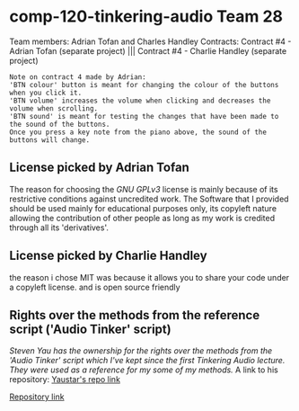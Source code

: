 # comp-120-tinkering-audio Team 28
Team members: Adrian Tofan and Charles Handley
Contracts:
Contract #4 - Adrian Tofan    (separate project) |||
Contract #4 - Charlie Handley (separate project)
    
    Note on contract 4 made by Adrian:
    'BTN colour' button is meant for changing the colour of the buttons when you click it.
    'BTN volume' increases the volume when clicking and decreases the volume when scrolling.
    'BTN sound' is meant for testing the changes that have been made to the sound of the buttons.
    Once you press a key note from the piano above, the sound of the buttons will change.
    
   
## License picked by Adrian Tofan
The reason for choosing the *GNU GPLv3* license is mainly because of its restrictive conditions against uncredited work. The Software that I provided should be used mainly for educational purposes only, its copyleft nature allowing the contribution of other people as long as my work is credited through all its 'derivatives'.

## License picked by Charlie Handley
the reason i chose MIT was because it allows you to share your code under a copyleft license. and is open source friendly

## Rights over the methods from the reference script ('Audio Tinker' script)
*Steven Yau has the ownership for the rights over the methods from the 'Audio Tinker' script which I've kept since the first Tinkering Audio lecture. They were used as a reference for my some of my methods.*
A link to his repository: [Yaustar's repo link](https://github.com/yaustar/ACM-COMP120-Tinker-Audio-Template)

[Repository link](https://github.com/PyroDevilBoi/comp120-tinkering-audio)
